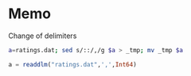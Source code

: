 # Memo

Change of delimiters

```bash
a=ratings.dat; sed s/::/,/g $a > _tmp; mv _tmp $a
```

```julia
a = readdlm("ratings.dat",',',Int64)
```
